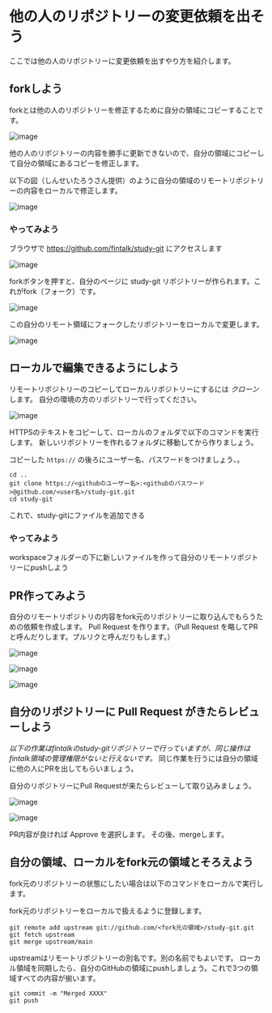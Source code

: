 # 他の人のリポジトリーの変更依頼を出そう

ここでは他の人のリポジトリーに変更依頼を出すやり方を紹介します。

## forkしよう

forkとは他の人のリポジトリーを修正するために自分の領域にコピーすることです。

![image](images/fork30.png)

他の人のリポジトリーの内容を勝手に更新できないので、自分の領域にコピーして自分の領域にあるコピーを修正します。

以下の図（しんせいたろうさん提供）のように自分の領域のリモートリポジトリーの内容をローカルで修正します。

![image](https://user-images.githubusercontent.com/3107984/99861031-32ca9680-2bd8-11eb-980b-3393cd686a1e.png)

### やってみよう
ブラウザで https://github.com/fintalk/study-git にアクセスします

![image](images/fork01.png)

forkボタンを押すと、自分のページに study-git リポジトリーが作られます。これがfork（フォーク）です。

![image](images/fork02.png)

この自分のリモート領域にフォークしたリポジトリーをローカルで変更します。

![image](images/fork03.png)

## ローカルで編集できるようにしよう
リモートリポジトリーのコピーしてローカルリポジトリーにするには *クローン* します。
自分の環境の方のリポジトリーで行ってください。

![image](images/fork04.png)

HTTPSのテキストをコピーして、ローカルのフォルダで以下のコマンドを実行します。
新しいリポジトリーを作れるフォルダに移動してから作りましょう。

コピーした `https://` の後ろにユーザー名、パスワードをつけましょう、。

```
cd ..
git clone https://<githubのユーザー名>:<githubのパスワード>@github.com/<user名>/study-git.git
cd study-git
```

これで、study-gitにファイルを追加できる

### やってみよう
workspaceフォルダーの下に新しいファイルを作って自分のリモートリポジトリーにpushしよう

## PR作ってみよう

自分のリモートリポジトリの内容をfork元のリポジトリーに取り込んでもらうための依頼を作成します。
Pull Request を作ります。（Pull Request を略してPRと呼んだりします。プルリクと呼んだりもします。）

![image](images/fork10.png)

![image](images/fork11.png)

![image](images/fork12.png)


## 自分のリポジトリーに Pull Request がきたらレビューしよう

*以下の作業はfintalkのstudy-gitリポジトリーで行っていますが、同じ操作はfintalk領域の管理権限がないと行えないです。*
同じ作業を行うには自分の領域に他の人にPRを出してもらいましょう。

自分のリポジトリーにPull Requestが来たらレビューして取り込みましょう。

![image](images/fork20.png)

![image](images/fork21.png)

PR内容が良ければ Approve を選択します。
その後、mergeします。

## 自分の領域、ローカルをfork元の領域とそろえよう

fork元のリポジトリーの状態にしたい場合は以下のコマンドをローカルで実行します。

fork元のリポジトリーをローカルで扱えるように登録します。

```
git remote add upstream git://github.com/<fork元の領域>/study-git.git
git fetch upstream
git merge upstream/main
```

upstreamはリモートリポジトリーの別名です。別の名前でもよいです。
ローカル領域を同期したら、自分のGitHubの領域にpushしましょう。これで3つの領域すべての内容が揃います。

```
git commit -m "Merged XXXX"
git push
```